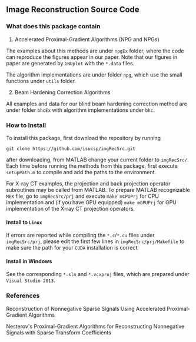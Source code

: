 ## Image Reconstruction Source Code

### What does this package contain

1. Accelerated Proximal-Gradient Algorithms (NPG and NPGs)

The examples about this methods are under `npgEx` folder, where the code 
can reproduce the figures appear in our paper.  Note that our figures in 
paper are generated by `GNUplot` with the `*.data` files.

The algorithm implementations are under folder `npg`, which use the small
functions under `utils` folder.

2. Beam Hardening Correction Algorithms

All examples and data for our blind beam hardening correction method are
under folder `bhcEx` with algorithm implementations under `bhc`.


### How to Install

To install this package, first download the repository by running

    git clone https://github.com/isucsp/imgRecSrc.git

after downloading, from MATLAB change your current folder to `imgRecSrc/`.
Each time before running the methods from this package, first execute
`setupPath.m` to compile and add the paths to the environment.

For X-ray CT examples, the projection and back projection operator
subroutines may be called from MATLAB. To prepare MATLAB recognizable `MEX`
file, go to `imgRecSrc/prj` and execute `make mCPUPrj` for CPU
implementation and (if you have GPU equipped) `make mGPUPrj` for GPU
implementation of the X-ray CT projection operators.

#### Install to `Linux`

If errors are reported while compiling the `*.c`/`*.cu` files under
`imgRecSrc/prj`, please edit the first few lines in
`imgRecSrc/prj/Makefile` to make sure the path for your `CUDA` installation
is correct.

#### Install in Windows

See the corresponding `*.sln` and `*.vcxproj` files, which are prepared under `Visual
Studio 2013`.


### References

Reconstruction of Nonnegative Sparse Signals Using Accelerated Proximal-Gradient Algorithms

Nesterov's Proximal-Gradient Algorithms for Reconstructing Nonnegative Signals with Sparse Transform Coefficients

